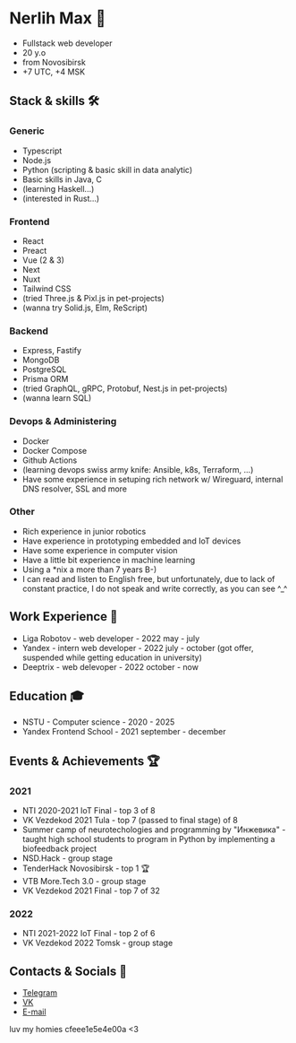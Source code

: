 # Nerlih Max 👋

- Fullstack web developer
- 20 y.o
- from Novosibirsk
- +7 UTC, +4 MSK

## Stack & skills 🛠️

### Generic

- Typescript
- Node.js
- Python (scripting & basic skill in data analytic)
- Basic skills in Java, C
- (learning Haskell...)
- (interested in Rust...)

### Frontend

- React
- Preact
- Vue (2 & 3)
- Next
- Nuxt
- Tailwind CSS
- (tried Three.js & Pixl.js in pet-projects)
- (wanna try Solid.js, Elm, ReScript)

### Backend

- Express, Fastify
- MongoDB
- PostgreSQL
- Prisma ORM
- (tried GraphQL, gRPC, Protobuf, Nest.js in pet-projects)
- (wanna learn SQL)

### Devops & Administering

- Docker
- Docker Compose
- Github Actions
- (learning devops swiss army knife: Ansible, k8s, Terraform, ...)
- Have some experience in setuping rich network w/ Wireguard, internal DNS resolver, SSL and more

### Other

- Rich experience in junior robotics
- Have experience in prototyping embedded and IoT devices
- Have some experience in computer vision
- Have a little bit experience in machine learning
- Using a *nix a more than 7 years B-)
- I can read and listen to English free, but unfortunately, due to lack of constant practice, I do not speak and write correctly, as you can see ^_^

## Work Experience 💼

- Liga Robotov - web developer - 2022 may - july
- Yandex - intern web developer - 2022 july - october (got offer, suspended while getting education in university)
- Deeptrix - web delevoper - 2022 october - now

## Education 🎓

- NSTU - Computer science - 2020 - 2025
- Yandex Frontend School - 2021 september - december

## Events & Achievements 🏆

### 2021

- NTI 2020-2021 IoT Final - top 3 of 8
- VK Vezdekod 2021 Tula - top 7 (passed to final stage) of 8
- Summer camp of neurotechologies and programming by "Инжевика" - taught high school students to program in Python by implementing a biofeedback project
- NSD.Hack - group stage
- TenderHack Novosibirsk - top 1 🏆
- VTB More.Tech 3.0 - group stage
- VK Vezdekod 2021 Final - top 7 of 32

### 2022

- NTI 2021-2022 IoT Final - top 2 of 6
- VK Vezdekod 2022 Tomsk - group stage

## Contacts & Socials 📮

- [Telegram](https://t.me/nerlihmax)
- [VK](https://vk.com/nerlihmax)
- [E-mail](mailto://nerlihmax@yandex.ru)

luv my homies cfeee1e5e4e00a <3
